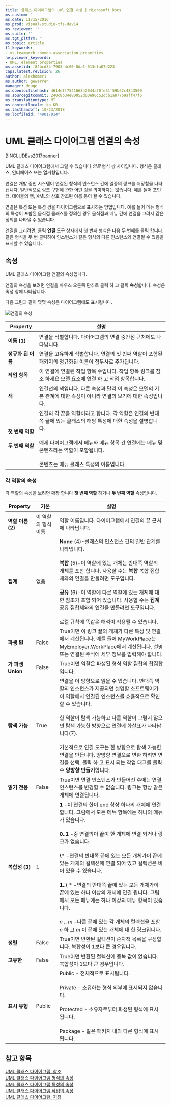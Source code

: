 ```yaml
---
title: 클래스 다이어그램의 uml 연결 속성 | Microsoft Docs
ms.custom: ''
ms.date: 11/15/2016
ms.prod: visual-studio-tfs-dev14
ms.reviewer: ''
ms.suite: ''
ms.tgt_pltfrm: ''
ms.topic: article
f1_keywords:
- vs.teamarch.common.association.properties
helpviewer_keywords:
- UML, element properties
ms.assetid: f82bcd34-7903-4c00-8da1-613efa07d223
caps.latest.revision: 26
author: alexhomer1
ms.author: gewarren
manager: douge
ms.openlocfilehash: 4614eff754166842044a70fe61f59b62c4843500
ms.sourcegitcommit: 240c8b34e80952d00e90c52dcb1a077b9aff47f6
ms.translationtype: MT
ms.contentlocale: ko-KR
ms.lasthandoff: 10/23/2018
ms.locfileid: "49817914"
---
```

# <a name="properties-of-associations-on-uml-class-diagrams"></a>UML 클래스 다이어그램 연결의 속성
[!INCLUDE[vs2017banner](../includes/vs2017banner.md)]

UML 클래스 다이어그램에서 그릴 수 있습니다 *연결* 형식 쌍 사이입니다. 형식은 클래스, 인터페이스 또는 열거형입니다.  

 연결은 개발 중인 시스템이 연결된 형식의 인스턴스 간에 일종의 링크를 저장함을 나타냅니다. 일반적으로 링크 구현에 관한 어떤 것을 의미하지는 않습니다. 예를 들어 포인터, 테이블의 행, XML의 상호 참조된 이름 등이 될 수 있습니다.  

 연결은 특성 또는 특성 쌍을 다이어그램으로 표시하는 방법입니다. 예를 들어 메뉴 형식의 특성이 포함된 음식점 클래스를 정의한 경우 음식점과 메뉴 간에 연결을 그려서 같은 정의를 나타낼 수 있습니다.  

 연결을 그리려면, 클릭 **연결** 도구 상자에서 첫 번째 형식은 다음 두 번째를 클릭 합니다. 같은 형식을 두 번 클릭하여 인스턴스가 같은 형식의 다른 인스턴스와 연결될 수 있음을 표시할 수 있습니다.  

## <a name="properties"></a>속성  
 UML 클래스 다이어그램 연결의 속성입니다.  

 연결의 속성을 보려면 연결을 마우스 오른쪽 단추로 클릭 하 고 클릭 **속성**합니다. 속성은 속성 창에 나타납니다.  

 다음 그림과 같이 몇몇 속성은 다이어그램에도 표시됩니다.  

 ![연결의 속성](../modeling/media/uml-classprop.png "UML_ClassProp")  

|**Property**|설명|  
|------------------|-----------------|  
|**이름 (1)**|연결을 식별합니다. 다이어그램의 연결 중간점 근처에도 나타납니다.|  
|**정규화 된 이름**|연결을 고유하게 식별합니다. 연결의 첫 번째 역할이 포함된 패키지의 정규화된 이름이 접두사로 추가됩니다.|  
|**작업 항목**|이 연결에 연결된 작업 항목 수입니다. 작업 항목 링크를 참조 하세요 [모델 요소에 연결 하 고 작업 항목](../modeling/link-model-elements-and-work-items.md)합니다.|  
|**색**|연결선의 색입니다. 다른 속성과 달리 이 속성은 모델의 기본 관계에 대한 속성이 아니라 연결의 보기에 대한 속성입니다.|  
|**첫 번째 역할**<br /><br /> **두 번째 역할**|연결의 각 끝을 역할이라고 합니다. 각 역할은 연결의 반대쪽 끝에 있는 클래스의 해당 특성에 대한 속성을 설명합니다.<br /><br /> 예제 다이어그램에서 메뉴와 메뉴 항목 간 연결에는 메뉴 및 콘텐츠라는 역할이 포함됩니다.<br /><br /> 콘텐츠는 메뉴 클래스 특성의 이름입니다.|  

### <a name="properties-of-each-role"></a>각 역할의 속성  
 각 역할의 속성을 보려면 확장 합니다 **첫 번째 역할** 하거나 **두 번째 역할** 속성입니다.  


|     **Property**     |          **기본**          |                                                                                                                                                                                                                                                                                                                                        설명                                                                                                                                                                                                                                                                                                                                         |
|----------------------|-------------------------------|--------------------------------------------------------------------------------------------------------------------------------------------------------------------------------------------------------------------------------------------------------------------------------------------------------------------------------------------------------------------------------------------------------------------------------------------------------------------------------------------------------------------------------------------------------------------------------------------------------------------------------------------------------------------------------------------|
|  **역할 이름 (2)**   | 이 역할의 형식 이름 |                                                                                                                                                                                                                                                                                                       역할 이름입니다. 다이어그램에서 연결의 끝 근처에 나타납니다.                                                                                                                                                                                                                                                                                                        |
|   **집계**    |             없음              |                                                                        **None** (4)-클래스의 인스턴스 간의 일반 관계를 나타냅니다.<br /><br /> **복합** (5)-이 역할에 있는 개체는 반대쪽 역할의 개체를 포함 합니다. 사용할 수는 **복합** 복합 집합체와의 연결을 만들려면 도구입니다.<br /><br /> **공유** (6)-이 역할에 다른 역할에 있는 개체에 대 한 참조가 포함 되어 있습니다. 사용할 수는 **집계** 공유 집합체와의 연결을 만들려면 도구입니다.<br /><br /> 로컬 규칙에 똑같은 해석이 적용될 수 있습니다.                                                                         |
|    **파생 된**    |             False             |                                                                                                                                                                                                                          True이면 이 링크 끝의 개체가 다른 특성 및 연결에서 계산됩니다. 예를 들어 MyWorkPlace는 MyEmployer.WorkPlace에서 계산됩니다. 설명 또는 연결된 주석에 세부 정보를 입력해야 합니다.                                                                                                                                                                                                                           |
| **가 파생 Union** |             False             |                                                                                                                                                                                                                                                                                                             True이면 역할은 파생된 형식 역할 집합의 합집합입니다.                                                                                                                                                                                                                                                                                                             |
|   **탐색 가능**   |             True              |                                                 연결을 이 방향으로 읽을 수 있습니다. 반대쪽 역할의 인스턴스가 제공되면 설명할 소프트웨어가 이 역할에서 연결된 인스턴스를 효율적으로 확인할 수 있습니다.<br /><br /> 한 역할이 탐색 가능하고 다른 역할이 그렇지 않으면 탐색 가능한 방향으로 연결에 화살표가 나타납니다(7).<br /><br /> 기본적으로 연결 도구는 한 방향으로 탐색 가능한 연결을 만듭니다. 양방향 연결으로 변환 하려면 연결을 선택, 클릭 하 고 표시 되는 작업 태그를 클릭 수 **양방향 만들기**합니다.                                                 |
|   **읽기 전용**   |             False             |                                                                                                                                                                                                                                                                                   True이면 연결 인스턴스가 만들어진 후에는 연결 인스턴스를 변경할 수 없습니다. 링크는 항상 같은 개체에 연결됩니다.                                                                                                                                                                                                                                                                                    |
| **복합성 (3)** |               1               | **1** -이 연결의 한이 end 항상 하나의 개체에 연결 합니다. 그림에서 모든 메뉴 항목에는 하나의 메뉴가 있습니다.<br /><br /> **0..1** -중 연결의이 끝이 한 개체에 연결 되거나 링크가 없습니다.<br /><br /> **\\**\* -연결의 반대쪽 끝에 있는 모든 개체가이 끝에 있는 개체의 컬렉션에 연결 되어 있고 컬렉션은 비어 있을 수 있습니다.<br /><br /> **1..\\**  \* -연결의 반대쪽 끝에 있는 모든 개체가이 끝에 있는 하나 이상의 개체에 연결 됩니다. 그림에서 모든 메뉴에는 하나 이상의 메뉴 항목이 있습니다.<br /><br /> *n* **..** *m* -다른 끝에 있는 각 개체의 컬렉션을 포함 *n* 하 고 *m* 이 끝에 있는 개체에 대 한 링크입니다. |
|    **정렬**    |             False             |                                                                                                                                                                                                                                                                                                  True이면 반환된 컬렉션이 순차적 목록을 구성합니다. 복합성이 1보다 큰 경우입니다.                                                                                                                                                                                                                                                                                                   |
|    **고유한**     |             False             |                                                                                                                                                                                                                                                                                              True이면 반환된 컬렉션에 중복 값이 없습니다. 복합성이 1보다 큰 경우입니다.                                                                                                                                                                                                                                                                                              |
|    **표시 유형**    |            Public             |                                                                                                                                                                                                                                 Public - 전체적으로 표시됩니다.<br /><br /> Private - 소유하는 형식 외부에 표시되지 않습니다.<br /><br /> Protected - 소유자로부터 파생된 형식에 표시됩니다.<br /><br /> Package - 같은 패키지 내의 다른 형식에 표시됩니다.                                                                                                                                                                                                                                  |

## <a name="see-also"></a>참고 항목  
 [UML 클래스 다이어그램: 참조](../modeling/uml-class-diagrams-reference.md)   
 [UML 클래스 다이어그램 형식의 속성](../modeling/properties-of-types-on-uml-class-diagrams.md)   
 [UML 클래스 다이어그램 특성의 속성](../modeling/properties-of-attributes-on-uml-class-diagrams.md)   
 [UML 클래스 다이어그램 작업의 속성](../modeling/properties-of-operations-on-uml-class-diagrams.md)   
 [UML 클래스 다이어그램: 지침](../modeling/uml-class-diagrams-guidelines.md)



